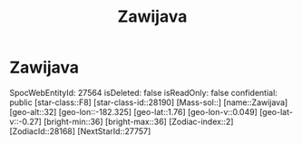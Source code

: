 ﻿---
title: "Zawijava"
location: [1.76,-182.325,32]
type: Station
tags:
- astro/Star

---

# Zawijava

SpocWebEntityId: 27564
isDeleted: false
isReadOnly: false
confidential: public
[star-class::F8]
[star-class-id::28190]
[Mass-sol::]
[name::Zawijava]
[geo-alt::32]
[geo-lon::-182.325]
[geo-lat::1.76]
[geo-lon-v::0.049]
[geo-lat-v::-0.27]
[bright-min::36]
[bright-max::36]
[Zodiac-index::2]
[ZodiacId::28168]
[NextStarId::27757]

